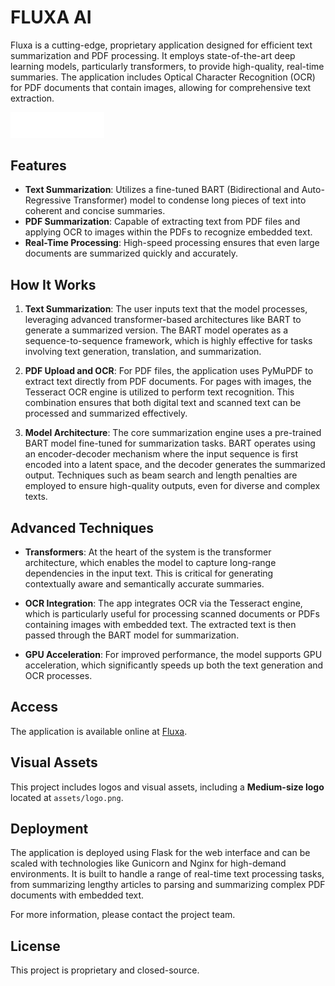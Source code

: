 # FLUXA AI

Fluxa is a cutting-edge, proprietary application designed for efficient text summarization and PDF processing. It employs state-of-the-art deep learning models, particularly transformers, to provide high-quality, real-time summaries. The application includes Optical Character Recognition (OCR) for PDF documents that contain images, allowing for comprehensive text extraction.

<img src="assets/main.png" alt="Fluxa Logo" width="150"/>

## Features

- **Text Summarization**: Utilizes a fine-tuned BART (Bidirectional and Auto-Regressive Transformer) model to condense long pieces of text into coherent and concise summaries.
- **PDF Summarization**: Capable of extracting text from PDF files and applying OCR to images within the PDFs to recognize embedded text.
- **Real-Time Processing**: High-speed processing ensures that even large documents are summarized quickly and accurately.

## How It Works

1. **Text Summarization**: The user inputs text that the model processes, leveraging advanced transformer-based architectures like BART to generate a summarized version. The BART model operates as a sequence-to-sequence framework, which is highly effective for tasks involving text generation, translation, and summarization.
   
2. **PDF Upload and OCR**: For PDF files, the application uses PyMuPDF to extract text directly from PDF documents. For pages with images, the Tesseract OCR engine is utilized to perform text recognition. This combination ensures that both digital text and scanned text can be processed and summarized effectively.

3. **Model Architecture**: The core summarization engine uses a pre-trained BART model fine-tuned for summarization tasks. BART operates using an encoder-decoder mechanism where the input sequence is first encoded into a latent space, and the decoder generates the summarized output. Techniques such as beam search and length penalties are employed to ensure high-quality outputs, even for diverse and complex texts.

## Advanced Techniques

- **Transformers**: At the heart of the system is the transformer architecture, which enables the model to capture long-range dependencies in the input text. This is critical for generating contextually aware and semantically accurate summaries.
  
- **OCR Integration**: The app integrates OCR via the Tesseract engine, which is particularly useful for processing scanned documents or PDFs containing images with embedded text. The extracted text is then passed through the BART model for summarization.

- **GPU Acceleration**: For improved performance, the model supports GPU acceleration, which significantly speeds up both the text generation and OCR processes.

## Access

The application is available online at [Fluxa](https://www.fluxa.pro/).

## Visual Assets

This project includes logos and visual assets, including a **Medium-size logo** located at `assets/logo.png`.

## Deployment

The application is deployed using Flask for the web interface and can be scaled with technologies like Gunicorn and Nginx for high-demand environments. It is built to handle a range of real-time text processing tasks, from summarizing lengthy articles to parsing and summarizing complex PDF documents with embedded text.

For more information, please contact the project team.

## License

This project is proprietary and closed-source.
